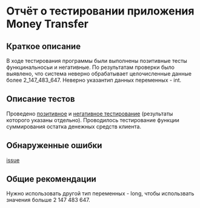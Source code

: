 # Отчёт о тестировании приложения Money Transfer

## Краткое описание

В ходе тестирования программы были выполнены позитивные тесты функцинальносьи и негативные. 
По результатам проверки было выявлено, что система неверно обрабатывает целочисленные данные более 2_147_483_647.
Неверно указантип данных переменных - int.    

## Описание тестов

Проведено [позитивное](https://monosnap.com/file/Kyw2Bbs1Uk7nJ3lpGm2DYxF8XlqNyJ) и [негативное тестирование](https://monosnap.com/file/yJqEYW2TukDLHrHGNwfNgLhfvOW5rQ) (результаты которого указаны отдельно). Проводилось тестирование функции суммирования остатка денежных средств клиента.    

## Обнаруженные ошибки

[issue]() 

## Общие рекомендации

Нужно использовать другой тип переменных - long, чтобы использвать значения больше 2 147 483 647.
